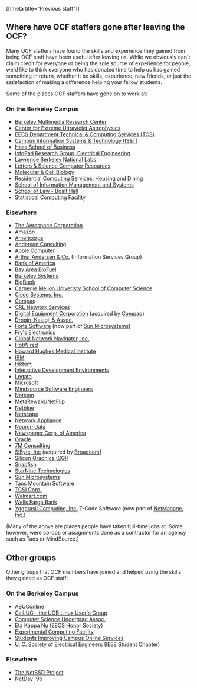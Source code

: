 [[!meta title="Previous staff"]]

## Where have OCF staffers gone after leaving the OCF?

Many OCF staffers have found the skills and experience they gained from being
OCF staff have been useful after leaving us. While we obviously can't claim
credit for everyone or being the sole source of experience for people, we'd
like to think everyone who has donated time to help us has gained something in
return, whether it be skills, experience, new friends, or just the satisfaction
of making a difference helping your fellow students.

Some of the places OCF staffers have gone on to work at:

### On the Berkeley Campus

* [Berkeley Multimedia Research Center](http://www.bmrc.berkeley.edu/)
* [Center for Extreme Ultraviolet Astrophysics](http://www.cea.berkeley.edu/)
* [EECS Department Technical & Computing Services (TCS)](http://www.eecs.berkeley.edu/~tcs/)
* [Campus Information Systems & Technology (IS&T)](http://ist.berkeley.edu/)
* [Haas School of Business](http://www.haas.berkeley.edu/)
* [InfoPad Research Group, Electrical Engineering](http://infopad.eecs.berkeley.edu)
* [Lawrence Berkeley National Labs](http://www.lbl.gov/)
* [Letters & Science Computer Resources](http://ls.berkeley.edu/lscr/)
* [Molecular & Cell Biology](http://mendel.berkeley.edu/homepage.html)
* [Residential Computing Services, Housing and Dining](http://www.rescomp.berkeley.edu/staff/)
* [School of Information Management and Systems](http://www.sims.berkeley.edu/)
* [School of Law - Boalt Hall](http://www.law.berkeley.edu/)
* [Statistical Computing Facility](http://stat-www.berkeley.edu/)

### Elsewhere

* [The Aerospace Corporation](http://www.aero.org/)
* [Amazon](http://www.amazon.com)
* [Americorps](http://www.americorps.org/)
* [Anderson Consulting](http://www.ac.com/)
* [Apple Computer](http://www.apple.com/)
* [Arthur Andersen & Co.](http://www.arthurandersen.com/) (Information Services Group)
* [Bank of America](http://www.bofa.com/)
* [Bay Area BioFuel](http://www.bayareabiofuel.com/)
* [Berkeley Systems](http://www.berksys.com/)
* [BigBook](http://www.bigbook.com/)
* [Carnegie Mellon Univeristy School of Computer Science](http://www.cs.cmu.edu/)
* [Cisco Systems, Inc.](http://www.cisco.com/)
* [Compaq](http://www.compaq.com/)
* [CRL Network Services](http://www.crl.com/)
* [Digital Equipment Corporation](http://www.dec.com/) (acquired by [Compaq](http://www.compaq.com/))
* [Drogin, Kakigi, & Assoc.](http://www.dkstat.com/)
* [Forte Software](http://www.forte.com/) (now part of [Sun Microsystems](http://www.sun.com/ ))
* [Fry's Electronics](http://www.outpost.com/)
* [Global Network Navigator, Inc.](http://www.gnn.com/)
* [HotWired](http://www.hotwired.com/)
* [Howard Hughes Medical Institute](http://www.hhmi.org/)
* [IBM](http://www.ibm.com/)
* [Inktomi](http://www.inktomi.com/)
* [Interactive Development Environments](http://www.ide.com/)
* [Legato](http://www.legato.com/)
* [Microsoft](http://www.microsoft.com/)
* [Mindsource Software Engineers](http://www.mindsrc.com/)
* [Netcom](http://www.netcom.com/)
* [MetaReward/NetFlip](http://www.netflip.com/)
* [Netblue](http://www.netblue.com/)
* [Netscape](http://www.netscape.com/)
* [Network Appliance](http://www.netapp.com/)
* [Neuron Data](http://www.neurondata.com/)
* [Newspager Corp. of America](http://www.nca.com/)
* [Oracle](http://www.oracle.com/)
* [7M Consulting](http://www.shimmer.com/~7m/7m-goals.html)
* [SiByte, Inc](http://sibyte.broadcom.com) (acquired by [Broadcom](http://www.broadcom.com)]
* [Silicon Graphics (SGI)](http://www.sgi.com/)
* [Snapfish](http://www.snapfish.com/)
* [StarNine Technologies](http://www.starnine.com/)
* [Sun Microsystems](http://www.sun.com/)
* [Taos Mountain Software](http://www.taos.com/gobears)
* [TCSI Corp.](http://www.tcs.com/)
* [Walmart.com](http://www.walmart.com/)
* [Wells Fargo Bank](http://www.wellsfargo.com/)
* [Yggdrasil Computing, Inc.](http://www.yggdrasil.com/)
Z-Code Software (now part of [NetManage, Inc.](http://www.netmanage.com/))

(Many of the above are places people have taken full-time jobs at. Some
however, were co-ops or assignments done as a contractor for an agency such as
Taos or MindSource.)

## Other groups

Other groups that OCF members have joined and helped using the skills they
gained as OCF staff:

### On the Berkeley Campus

* ASUConline
* [CalLUG - the UCB Linux User's Group](http://www-callug.cs.berkeley.edu/)
* [Computer Science Undergrad Assoc.](http://www.csua.berkeley.edu/)
* [Eta Kappa Nu](http://www-hkn.eecs.berkeley.edu/) (EECS Honor Society)
* [Experimental Computing Facility](http://www.xcf.berkeley.edu/)
* [Students Improving Campus Online Services](http://server.berkeley.edu/SICOS.html)
* [U. C. Society of Electrical Engineers](http://www-ieee.eecs.berkeley.edu/) (IEEE Student Chapter)

### Elsewhere

* [The NetBSD Project](http://www.netbsd.org/)
* [NetDay '96](http://www.netday96.com/)
